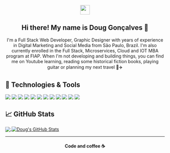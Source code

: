 <p align='center'>
<a href="https://www.linkedin.com/in/douggoncalvesdev/"><img height="30" src="https://github.com/stephenajulu/WaylonWalker/blob/main/icon/linkedin.png?raw=true"></a>
</p>


<h2 align="center">Hi there! My name is Doug Gonçalves 👋</h2>

<p align="center">I'm a Full Stack Web Developer, Graphic Designer with years of experience in Digital Marketing and Social Media from São Paulo, Brazil.
I'm also currently enrolled in the Full Stack, Microservices, Cloud and IOT MBA program at FIAP.
When I'm not developing and building things, you can find me on Youtube learning, reading some historical fiction books, playing guitar or planning my next travel 🌴✈️</p>

## 🔧 Technologies & Tools
![](https://img.shields.io/badge/OS-Windows-informational?style=flat&logo=ios&logoColor=white&color=3393FF)
![](https://img.shields.io/badge/Code-JavaScript-informational?style=flat&logo=javascript&logoColor=white&color=3393FF)
![](https://img.shields.io/badge/Code-Vue-informational?style=flat&logo=vue.js&logoColor=white&color=3393FF)
![](https://img.shields.io/badge/Code-React-informational?style=flat&logo=react&logoColor=white&color=3393FF)
![](https://img.shields.io/badge/Code-Node-informational?style=flat&logo=node.js&logoColor=white&color=3393FF)
![](https://img.shields.io/badge/Code-PHP-informational?style=flat&logo=php&logoColor=white&color=3393FF)
![](https://img.shields.io/badge/Code-Laravel-informational?style=flat&logo=laravel&logoColor=white&color=3393FF)
![](https://img.shields.io/badge/Code-Java-informational?style=flat&logo=java&logoColor=white&color=3393FF)
![](https://img.shields.io/badge/Code-Spring-informational?style=flat&logo=spring&logoColor=white&color=3393FF)
![](https://img.shields.io/badge/Tools-MySQL-informational?style=flat&logo=mysql&logoColor=white&color=3393FF)
![](https://img.shields.io/badge/Tools-MongoDB-informational?style=flat&logo=mongodb&logoColor=white&color=3393FF)
![](https://img.shields.io/badge/Cloud-Firebase-informational?style=flat&logo=firebase&logoColor=white&color=3393FF)

## &#x1f4c8; GitHub Stats

<a href="https://github.com/DougGoncalves/DougGoncalves">
  <img align="center" src="https://github-readme-stats.vercel.app/api/top-langs/?username=DougGoncalves&title_color=ffffff&text_color=c9cacc&icon_color=3393FF&bg_color=1d1f21" />
</a>
<a href="https://github.com/DougGoncalves/DougGoncalves">
  <img align="center" src="https://github-readme-stats.vercel.app/api?username=DougGoncalves&show_icons=true&line_height=27&count_private=true&title_color=ffffff&text_color=c9cacc&icon_color=3393FF&bg_color=1d1f21" alt="Doug's GitHub Stats" />
</a>

 ---
<h4 align="center">
   Code and coffee ☕
</h4>

